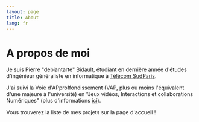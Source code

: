 ```yaml
---
layout: page
title: About
lang: fr
---
```

# A propos de moi

Je suis Pierre "debiantarte" Bidault, étudiant en dernière année d'études d'ingénieur généraliste en informatique à [Télécom SudParis](https://www.telecom-sudparis.eu/en/). 

J'ai suivi la Voie d'APproffondissement (VAP, plus ou moins l'équivalent d'une majeure à l'université) en "Jeux vidéos, Interactions et collaborations Numériques" (plus d'informations [ici](https://jin.telecom-sudparis.eu/)).

Vous trouverez la liste de mes projets sur la page d'accueil !
